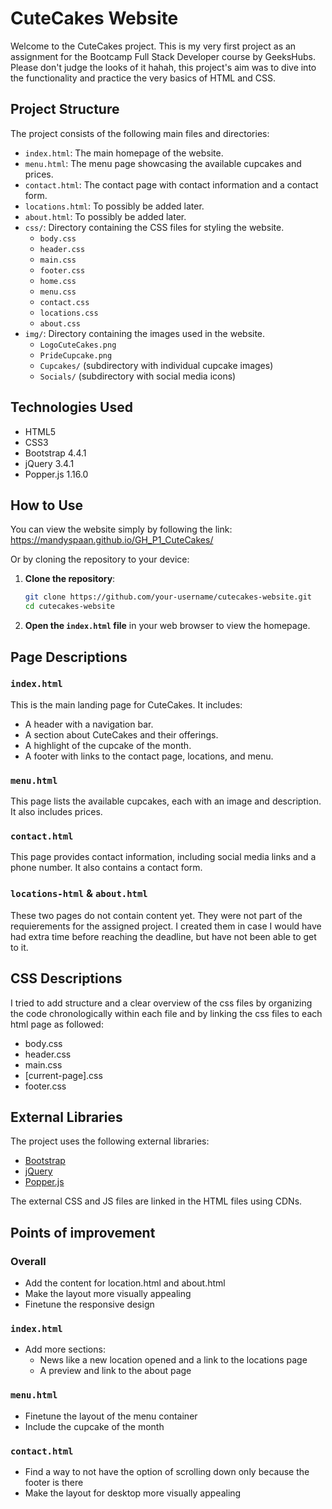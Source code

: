 # CuteCakes Website 

Welcome to the CuteCakes project. This is my very first project as an assignment for the Bootcamp Full Stack Developer course by GeeksHubs. Please don't judge the looks of it hahah, this project's aim was to dive into the functionality and practice the very basics of HTML and CSS.

## Project Structure

The project consists of the following main files and directories:

- `index.html`: The main homepage of the website.
- `menu.html`: The menu page showcasing the available cupcakes and prices.
- `contact.html`: The contact page with contact information and a contact form.
- `locations.html`: To possibly be added later.
- `about.html`: To possibly be added later.
- `css/`: Directory containing the CSS files for styling the website.
  - `body.css`
  - `header.css`
  - `main.css`
  - `footer.css`
  - `home.css`
  - `menu.css`
  - `contact.css`
  - `locations.css`
  - `about.css`
- `img/`: Directory containing the images used in the website.
  - `LogoCuteCakes.png`
  - `PrideCupcake.png`
  - `Cupcakes/` (subdirectory with individual cupcake images)
  - `Socials/` (subdirectory with social media icons)

## Technologies Used

- HTML5
- CSS3
- Bootstrap 4.4.1
- jQuery 3.4.1
- Popper.js 1.16.0

## How to Use

You can view the website simply by following the link: https://mandyspaan.github.io/GH_P1_CuteCakes/

Or by cloning the repository to your device:

1. **Clone the repository**:
   ```sh
   git clone https://github.com/your-username/cutecakes-website.git
   cd cutecakes-website
   ```
2. **Open the `index.html` file** in your web browser to view the homepage.

## Page Descriptions

### `index.html`

This is the main landing page for CuteCakes. It includes:

- A header with a navigation bar.
- A section about CuteCakes and their offerings.
- A highlight of the cupcake of the month.
- A footer with links to the contact page, locations, and menu.

### `menu.html`

This page lists the available cupcakes, each with an image and description. It also includes prices.

### `contact.html`

This page provides contact information, including social media links and a phone number. It also contains a contact form.

### `locations-html` & `about.html`

These two pages do not contain content yet. They were not part of the requierements for the assigned project. I created them in case I would have had extra time before reaching the deadline, but have not been able to get to it.

## CSS Descriptions

I tried to add structure and a clear overview of the css files by organizing the code chronologically within each file and by linking the css files to each html page as followed:

- body.css
- header.css
- main.css
- [current-page].css
- footer.css

## External Libraries

The project uses the following external libraries:

- [Bootstrap](https://getbootstrap.com/)
- [jQuery](https://jquery.com/)
- [Popper.js](https://popper.js.org/)

The external CSS and JS files are linked in the HTML files using CDNs.

## Points of improvement

### Overall

- Add the content for location.html and about.html
- Make the layout more visually appealing
- Finetune the responsive design

### `index.html`

- Add more sections:
  - News like a new location opened and a link to the locations page
  - A preview and link to the about page

### `menu.html`

- Finetune the layout of the menu container
- Include the cupcake of the month

### `contact.html`

- Find a way to not have the option of scrolling down only because the footer is there
- Make the layout for desktop more visually appealing
